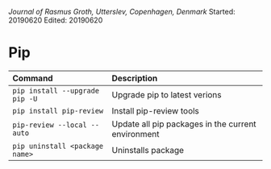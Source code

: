 *Journal of Rasmus Groth, Utterslev, Copenhagen, Denmark*
Started: 20190620
Edited: 20190620

# Pip

| Command| Description |
| :-- | :-- |
| `pip install --upgrade pip -U` | Upgrade pip to latest verions |
| `pip install pip-review` | Install pip-review tools|
| `pip-review --local --auto` | Update all pip packages in the current environment |
|`pip uninstall <package name>`| Uninstalls package|
